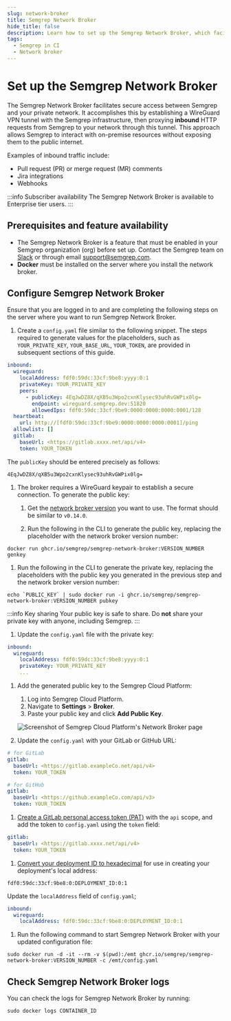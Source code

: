 ```yaml
---
slug: network-broker
title: Semgrep Network Broker
hide_title: false
description: Learn how to set up the Semgrep Network Broker, which facilitates secure access between Semgrep and your private network.
tags:
  - Semgrep in CI
  - Network broker
---
```


# Set up the Semgrep Network Broker

The Semgrep Network Broker facilitates secure access between Semgrep and your private network. It accomplishes this by establishing a WireGuard VPN tunnel with the Semgrep infrastructure, then proxying **inbound** HTTP requests from Semgrep to your network through this tunnel. This approach allows Semgrep to interact with on-premise resources without exposing them to the public internet.

Examples of inbound traffic include:

- Pull request (PR) or merge request (MR) comments
- Jira integrations
- Webhooks

:::info Subscriber availability
The Semgrep Network Broker is available to Enterprise tier users.
:::

## Prerequisites and feature availability

- The Semgrep Network Broker is a feature that must be enabled in your Semgrep organization (org) before set up. Contact the Semgrep team on [<i class="fas fa-external-link fa-xs"></i> Slack]( https://go.semgrep.dev/slack) or through email [<i class="fa-regular fa-envelope"></i> support@semgrep.com](mailto:support@semgrep.com).
- **Docker** must be installed on the server where you install the network broker.

## Configure Semgrep Network Broker

Ensure that you are logged in to and are completing the following steps on the server where you want to run Semgrep Network Broker.

1. Create a `config.yaml` file similar to the following snippet. The steps required to generate values for the placeholders, such as `YOUR_PRIVATE_KEY`, `YOUR_BASE_URL`, `YOUR_TOKEN`, are provided in subsequent sections of this guide.

  ```yaml
  inbound:
    wireguard:
      localAddress: fdf0:59dc:33cf:9be8:yyyy:0:1
      privateKey: YOUR_PRIVATE_KEY
      peers:
        - publicKey: 4EqJwDZ8X/qXB5u3Wpo2cxnKlysec93uhRvGWPix0lg=
          endpoint: wireguard.semgrep.dev:51820
          allowedIps: fdf0:59dc:33cf:9be9:0000:0000:0000:0001/128
    heartbeat:
      url: http://[fdf0:59dc:33cf:9be9:0000:0000:0000:0001]/ping
    allowlist: []
    gitlab:
      baseUrl: <https://gitlab.xxxx.net/api/v4>
      token: YOUR_TOKEN
  ```

  The `publicKey` should be entered precisely as follows:

  ```console
  4EqJwDZ8X/qXB5u3Wpo2cxnKlysec93uhRvGWPix0lg=
  ```

1. The broker requires a WireGuard keypair to establish a secure connection. To generate the public key:

   1. Get the [network broker version](https://github.com/semgrep/semgrep-network-broker/pkgs/container/semgrep-network-broker) you want to use. The format should be similar to `v0.14.0`.

   1. Run the following in the CLI to generate the public key, replacing the placeholder with the network broker version number:
  <pre class="language-console"><code>docker run ghcr.io/semgrep/semgrep-network-broker:<span className="placeholder">VERSION_NUMBER</span> genkey</code></pre>

1. Run the following in the CLI to generate the private key, replacing the placeholders with the public key you generated in the previous step and the network broker version number:

  <pre class="language-console"><code>echo `<span className="placeholder">PUBLIC_KEY</span>` | sudo docker run -i ghcr.io/semgrep/semgrep-network-broker:<span className="placeholder">VERSION_NUMBER</span> pubkey</code></pre>

  :::info Key sharing 
  Your public key is safe to share. Do **not** share your private key with anyone, including Semgrep.
  :::

1. Update the `config.yaml` file with the private key:

  ```yaml
  inbound:
    wireguard:
      localAddress: fdf0:59dc:33cf:9be8:yyyy:0:1
      privateKey: YOUR_PRIVATE_KEY
      ...
  ```

1. Add the generated public key to the Semgrep Cloud Platform:

   1. Log into Semgrep Cloud Platform.
   2. Navigate to **Settings** > **Broker**.
   3. Paste your public key and click **Add Public Key**.

   ![Screenshot of Semgrep Cloud Platform's Network Broker page](/img/scp-broker.png#md-width)

2. Update the `config.yaml` with your GitLab or GitHub URL:

  ```yaml
  # for GitLab 
  gitlab:
    baseUrl: <https://gitlab.exampleCo.net/api/v4>
    token: YOUR_TOKEN

  # for GitHub 
  gitlab:
    baseUrl: <https://github.exampleCo.com/api/v3>
    token: YOUR_TOKEN
  ```

1. [Create a GitLab personal access token (PAT)](https://docs.gitlab.com/ee/user/profile/personal_access_tokens.html#create-a-personal-access-token) with the `api` scope, and add the token to `config.yaml` using the `token` field:

  ```yaml
  gitlab:
    baseUrl: <https://gitlab.xxxx.net/api/v4>
    token: YOUR_TOKEN
  ```

1. [Convert your deployment ID to hexadecimal](https://www.rapidtables.com/convert/number/decimal-to-hex.html) for use in creating your deployment's local address:

  <pre class="language-console"><code>fdf0:59dc:33cf:9be8:0:<span className="placeholder">DEPLOYMENT_ID</span>:0:1</code></pre>
 
  Update the `localAddress` field of `config.yaml`; 

  ```yaml
  inbound:
    wireguard:
      localAddress: fdf0:59dc:33cf:9be8:0:DEPLOYMENT_ID:0:1
  ```

1. Run the following command to start Semgrep Network Broker with your updated configuration file:

  <pre class="language-console"><code>sudo docker run -d -it --rm -v $(pwd):/emt ghcr.io/semgrep/semgrep-network-broker:<span className="placeholder">VERSION_NUMBER</span> -c /emt/config.yaml</code></pre>

## Check Semgrep Network Broker logs

You can check the logs for Semgrep Network Broker by running:

<pre class="language-console"><code>sudo docker logs <span className="placeholder">CONTAINER_ID</span></code></pre>
